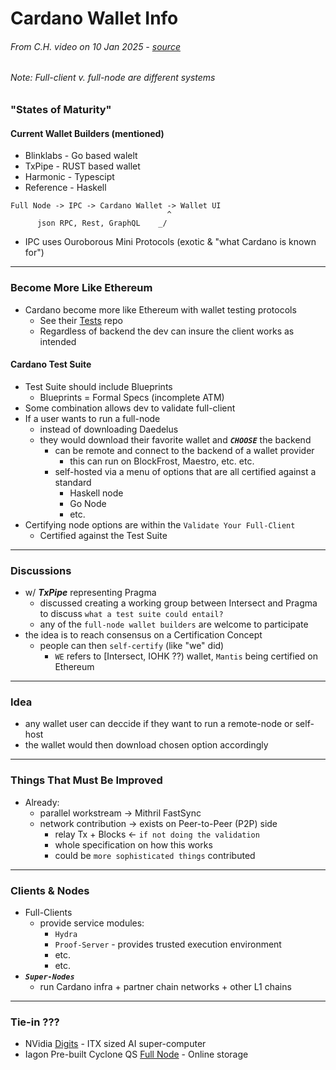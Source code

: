 # Cardano Wallet Info
###### From C.H. video on 10 Jan 2025 - [source](https://x.com/IOHK_Charles/status/1877887901956292760)
###### Note: Full-client v. full-node are different systems

### "States of Maturity"

#### Current Wallet Builders (mentioned)
- Blinklabs - Go based walelt
- TxPipe - RUST based wallet
- Harmonic - Typescipt
- Reference - Haskell

```
Full Node -> IPC -> Cardano Wallet -> Wallet UI
                                   ^
      json RPC, Rest, GraphQL    _/ 
```
- IPC uses Ouroborous Mini Protocols (exotic & "what Cardano is known for")

---

### Become More Like Ethereum

- Cardano become more like Ethereum with wallet testing protocols
  - See their [Tests](https://github.com/ethereum/tests) repo
  - Regardless of backend the dev can insure the client works as intended 

#### Cardano Test Suite

- Test Suite should include Blueprints
  - Blueprints = Formal Specs (incomplete ATM)
- Some combination allows dev to validate full-client
- If a user wants to run a full-node
  - instead of downloading Daedelus
  - they would download their favorite wallet and **_`CHOOSE`_** the backend
    - can be remote and connect to the backend of a wallet provider
      - this can run on BlockFrost, Maestro, etc. etc.
    - self-hosted via a menu of options that are all certified against a standard
      - Haskell node
      - Go Node
      - etc.
- Certifying node options are within the `Validate Your Full-Client`
  - Certified against the Test Suite

---

### Discussions

- w/ ***TxPipe*** representing Pragma
  - discussed creating a working group between Intersect and Pragma to discuss `what a test suite could entail?`
  - any of the `full-node wallet builders` are welcome to participate
- the idea is to reach consensus on a Certification Concept
  - people can then `self-certify` (like "we" did)
    - `WE` refers to [Intersect, IOHK ??) wallet, `Mantis` being certified on Ethereum

---

### Idea

- any wallet user can deccide if they want to run a remote-node or self-host
- the wallet would then download chosen option accordingly

---

### Things That Must Be Improved

- Already:
  - parallel workstream -> Mithril FastSync
  - network contribution -> exists on Peer-to-Peer (P2P) side
    - relay Tx + Blocks <- `if not doing the validation`
    - whole specification on how this works
    - could be `more sophisticated things` contributed
   
---

### Clients & Nodes

- Full-Clients
  - provide service modules:
    - `Hydra`
    - `Proof-Server` - provides trusted execution environment
    - etc.
    - etc.
- ***`Super-Nodes`***
  - run Cardano infra + partner chain networks + other L1 chains
 
---

### Tie-in ???
- NVidia [Digits](https://www.nvidia.com/en-us/project-digits/) - ITX sized AI super-computer
- Iagon Pre-built Cyclone QS [Full Node](https://cyclone.iagon.com/) - Online storage































